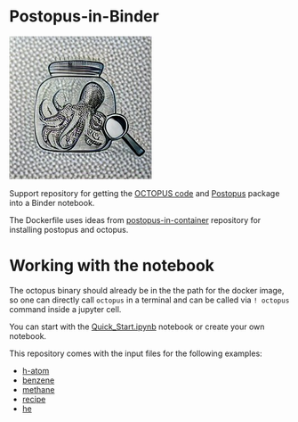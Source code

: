 # Postopus-in-Binder

![image made by DALL·E mini  ](image.jpeg)

Support repository for getting the [OCTOPUS code](http://octopus-code.org/) and [Postopus](https://gitlab.com/octopus-code/postopus) package into a Binder notebook.

The Dockerfile uses ideas from [postopus-in-container](https://github.com/iamashwin99/postopus-in-container) repository for installing postopus and octopus.

# Working with the notebook

The octopus binary should already be in the the path for the docker image, so one can directly call `octopus` in a terminal and can be called via `! octopus` command inside a jupyter cell.

You can start with the [Quick_Start.ipynb](Quick_Start.ipynb) notebook or create your own notebook.

This repository comes with the input files for the following examples:


* [h-atom](https://octopus-code.org/new-site/main/tutorial/basics/getting_started/?series=octopus-basics)
* [benzene](https://www.octopus-code.org/documentation/12/tutorial/basics/visualization/)
* [methane](https://octopus-code.org/new-site/main/tutorial/basics/time-dependent_propagation/)
* [recipe](https://octopus-code.org/new-site/main/tutorial/basics/recipe/)
* [he](https://octopus-code.org/new-site/main/tutorial/model/1d_helium/)
